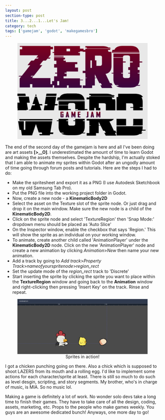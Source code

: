 ```yaml
---
layout: post
section-type: post
title: 3...2...1...Let's Jam!
category: tech
tags: ['gamejam', 'godot', 'makegamesbro']
---
```


<figure>
	<img src="/img/2019-07-13/gamejam_zerowords.png">
</figure>

The end of the second day of the gamejam is here and all I've been doing are art assets <b>[>__O]</b>. I underestimated the amount of time to learn Godot and making the assets themselves. Despite the hardship, I'm actually stoked that I am able to animate my sprites within Godot after an ungodly amount of time going through forum posts and tutorials. Here are the steps I had to do:

<ul>
  <li>Make the spritesheet and export it as a PNG (I use Autodesk Sketchbook on my old Samsung Tab Pro).</li>
  <li>Put the PNG file into the working project folder in Godot.</li>
  <li>Now, create a new node - a <b>KinematicBody2D</b> </li>
  <li>Select the asset on the Texture slot of the sprite node. Or just drag and drop it on the main window. Make sure the new node is a child of the <b>KinematicBody2D</b>.</li>
  <li>Click on the sprite node and select 'TextureRegion' then 'Snap Mode:' dropdown menu should be placed as 'Auto Slice'</li>
  <li>On the Inspector window, enable the checkbox that says 'Region.' This will show the sprite as an individual on your working window.</li>
  <li>To animate, create another child called 'AnimationPlayer' under the <b>KinematicBody2D</b> node. Click on the new 'AnimationPlayer' node and create a new animation by clicking <i>Animation</i>><i>New</i>  then name your new animation.</li>
  <li>Add a track by going to <i>Add track</i>><i>Property Track</i>><i>nameofyourspritenode</i>><i>region_rect</i></li> 
  <li>Set the update mode of the <i>region_rect</i> track to 'Discrete'</li>
    <li>Start inserting the sprite by clicking the sprite you want to place within the <b>TextureRegion</b> window and going back to the <b>Animation</b> window and right-clicking then pressing 'Insert Key' on the track. Rinse and repeat.</li>
</ul>

<p><figure>
    <img align="center" src="/img/2019-07-13/sprites.gif">
    <figcaption align="center">Sprites in action!</figcaption>
</figure></p>

I got a chicken punching going on there. Also a chick which is supposed to shoot LAZERS from its mouth and a rolling egg. I'd like to implement some actions for each character/sprite at least. There is still so much to do such as level desgin, scripting, and story segments. My brother, who's in charge of music, is MIA. So no music lol. 

Making a game is definitely a lot of work. No wonder solo devs take a long time to finish their games. They have to take care of all the design, coding, assets, marketing, etc. Props to the people who make games weekly. You guys are an awesome dedicated bunch! Anyways, one more day to go!

